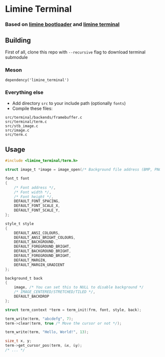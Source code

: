 # Limine Terminal
### Based on [limine bootloader](https://github.com/limine-bootloader/limine) and [limine terminal](https://github.com/limine-bootloader/terminal)

## Building
First of all, clone this repo with ``--recursive`` flag to download terminal submodule
### Meson
```
dependency('limine_terminal')
```
### Everything else
* Add directory ``src`` to your include path (optionally ``fonts``)
* Compile these files:
```
src/terminal/backends/framebuffer.c
src/terminal/term.c
src/stb_image.c
src/image.c
src/term.c
```

## Usage
```c
#include <limine_terminal/term.h>

struct image_t *image = image_open(/* Background file address (BMP, PNG, or JPEG) */, /* Background file size */);

font_t font
{
    /* Font address */,
    /* Font width */,
    /* Font height */,
    DEFAULT_FONT_SPACING,
    DEFAULT_FONT_SCALE_X,
    DEFAULT_FONT_SCALE_Y,
};

style_t style
{
    DEFAULT_ANSI_COLOURS,
    DEFAULT_ANSI_BRIGHT_COLOURS,
    DEFAULT_BACKGROUND,
    DEFAULT_FOREGROUND_BRIGHT,
    DEFAULT_BACKGROUND_BRIGHT,
    DEFAULT_FOREGROUND_BRIGHT,
    DEFAULT_MARGIN,
    DEFAULT_MARGIN_GRADIENT
};

background_t back
{
    image, /* You can set this to NULL to disable background */
    /* IMAGE_CENTERED/STRETCHED/TILED */,
    DEFAULT_BACKDROP
};

struct term_context *term = term_init(frm, font, style, back);

term_write(term, "abcdefg", 7);
term->clear(term, true /* Move the cursor or not */);

term_write(term, "Hello, World!", 13);

size_t x, y;
term->get_cursor_pos(term, &x, &y);
/* ... */
```
